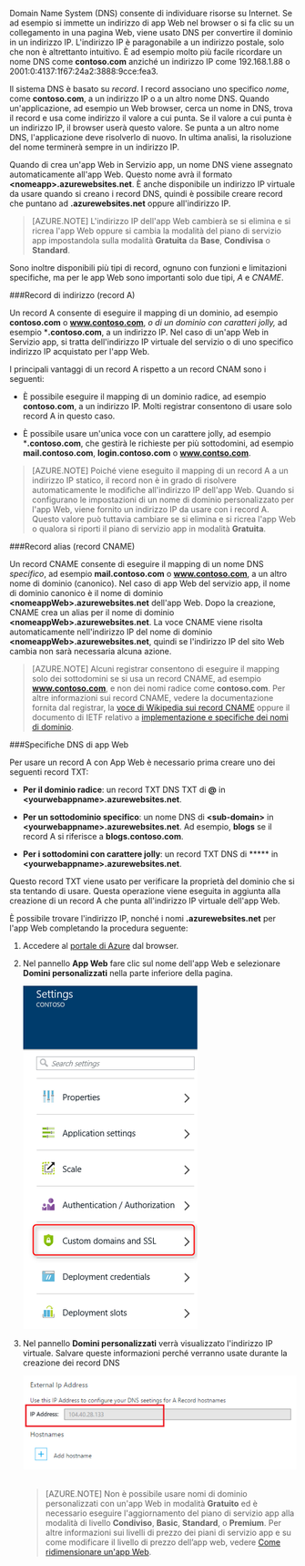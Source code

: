 Domain Name System (DNS) consente di individuare risorse su Internet. Se ad esempio si immette un indirizzo di app Web nel browser o si fa clic su un collegamento in una pagina Web, viene usato DNS per convertire il dominio in un indirizzo IP. L'indirizzo IP è paragonabile a un indirizzo postale, solo che non è altrettanto intuitivo. È ad esempio molto più facile ricordare un nome DNS come **contoso.com** anziché un indirizzo IP come 192.168.1.88 o 2001:0:4137:1f67:24a2:3888:9cce:fea3.

Il sistema DNS è basato su *record*. I record associano uno specifico *nome*, come **contoso.com**, a un indirizzo IP o a un altro nome DNS. Quando un'applicazione, ad esempio un Web browser, cerca un nome in DNS, trova il record e usa come indirizzo il valore a cui punta. Se il valore a cui punta è un indirizzo IP, il browser userà questo valore. Se punta a un altro nome DNS, l'applicazione deve risolverlo di nuovo. In ultima analisi, la risoluzione del nome terminerà sempre in un indirizzo IP.

Quando di crea un'app Web in Servizio app, un nome DNS viene assegnato automaticamente all'app Web. Questo nome avrà il formato **&lt;nomeapp&gt;.azurewebsites.net**. È anche disponibile un indirizzo IP virtuale da usare quando si creano i record DNS, quindi è possibile creare record che puntano ad **.azurewebsites.net** oppure all'indirizzo IP.

> [AZURE.NOTE] L'indirizzo IP dell'app Web cambierà se si elimina e si ricrea l'app Web oppure si cambia la modalità del piano di servizio app impostandola sulla modalità **Gratuita** da **Base**, **Condivisa** o **Standard**.

Sono inoltre disponibili più tipi di record, ognuno con funzioni e limitazioni specifiche, ma per le app Web sono importanti solo due tipi, *A* e *CNAME*.

###Record di indirizzo (record A)

Un record A consente di eseguire il mapping di un dominio, ad esempio **contoso.com** o **www.contoso.com**, *o di un dominio con caratteri jolly,* ad esempio ***.contoso.com**, a un indirizzo IP. Nel caso di un'app Web in Servizio app, si tratta dell'indirizzo IP virtuale del servizio o di uno specifico indirizzo IP acquistato per l'app Web.

I principali vantaggi di un record A rispetto a un record CNAM sono i seguenti:

* È possibile eseguire il mapping di un dominio radice, ad esempio **contoso.com**, a un indirizzo IP. Molti registrar consentono di usare solo record A in questo caso.

* È possibile usare un'unica voce con un carattere jolly, ad esempio ***.contoso.com**, che gestirà le richieste per più sottodomini, ad esempio **mail.contoso.com**, **login.contoso.com** o **www.contso.com**.

> [AZURE.NOTE] Poiché viene eseguito il mapping di un record A a un indirizzo IP statico, il record non è in grado di risolvere automaticamente le modifiche all'indirizzo IP dell'app Web. Quando si configurano le impostazioni di un nome di dominio personalizzato per l'app Web, viene fornito un indirizzo IP da usare con i record A. Questo valore può tuttavia cambiare se si elimina e si ricrea l'app Web o qualora si riporti il piano di servizio app in modalità **Gratuita**.

###Record alias (record CNAME)

Un record CNAME consente di eseguire il mapping di un nome DNS *specifico*, ad esempio **mail.contoso.com** o **www.contoso.com**, a un altro nome di dominio (canonico). Nel caso di app Web del servizio app, il nome di dominio canonico è il nome di dominio **&lt;nomeappWeb>.azurewebsites.net** dell'app Web. Dopo la creazione, CNAME crea un alias per il nome di dominio **&lt;nomeappWeb>.azurewebsites.net**. La voce CNAME viene risolta automaticamente nell'indirizzo IP del nome di dominio **&lt;nomeappWeb>.azurewebsites.net**, quindi se l'indirizzo IP del sito Web cambia non sarà necessaria alcuna azione.

> [AZURE.NOTE] Alcuni registrar consentono di eseguire il mapping solo dei sottodomini se si usa un record CNAME, ad esempio **www.contoso.com**, e non dei nomi radice come **contoso.com**. Per altre informazioni sui record CNAME, vedere la documentazione fornita dal registrar, la <a href="http://en.wikipedia.org/wiki/CNAME_record">voce di Wikipedia sui record CNAME</a> oppure il documento di IETF relativo a <a href="http://tools.ietf.org/html/rfc1035">implementazione e specifiche dei nomi di dominio</a>.

###Specifiche DNS di app Web

Per usare un record A con App Web è necessario prima creare uno dei seguenti record TXT:

* **Per il dominio radice**: un record TXT DNS TXT di **@** in **&lt;yourwebappname&gt;.azurewebsites.net**.

* **Per un sottodominio specifico**: un nome DNS di **&lt;sub-domain>** in **&lt;yourwebappname&gt;.azurewebsites.net**. Ad esempio, **blogs** se il record A si riferisce a **blogs.contoso.com**.

* **Per i sottodomini con carattere jolly**: un record TXT DNS di ***** in **&lt;yourwebappname&gt;.azurewebsites.net**.

Questo record TXT viene usato per verificare la proprietà del dominio che si sta tentando di usare. Questa operazione viene eseguita in aggiunta alla creazione di un record A che punta all'indirizzo IP virtuale dell'app Web.

È possibile trovare l'indirizzo IP, nonché i nomi **.azurewebsites.net** per l'app Web completando la procedura seguente:

1. Accedere al [portale di Azure](https://portal.azure.com) dal browser.

2. Nel pannello **App Web** fare clic sul nome dell'app Web e selezionare **Domini personalizzati** nella parte inferiore della pagina.

	![](./media/custom-dns-web-site/dncmntask-cname-6.png)  

3. Nel pannello **Domini personalizzati** verrà visualizzato l'indirizzo IP virtuale. Salvare queste informazioni perché verranno usate durante la creazione dei record DNS

	![](./media/custom-dns-web-site/virtual-ip-address.png)  

	> [AZURE.NOTE] Non è possibile usare nomi di dominio personalizzati con un'app Web in modalità **Gratuito** ed è necessario eseguire l'aggiornamento del piano di servizio app alla modalità di livello **Condiviso**, **Basic**, **Standard**, o **Premium**. Per altre informazioni sui livelli di prezzo dei piani di servizio app e su come modificare il livello di prezzo dell’app web, vedere [Come ridimensionare un'app Web](../articles/web-sites-scale.md).

<!---HONumber=AcomDC_0824_2016-->